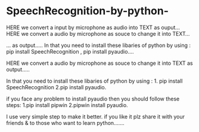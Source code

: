 # SpeechRecognition-by-python-
HERE we convert a input by microphone as audio into TEXT as ouput... 
HERE we convert a audio by microphone as souce to change it into TEXT…

… as output..... In that you need to install these libaries of python by using : pip install SpeechRecognition , pip install pyaudio....

HERE we convert a audio by microphone as souce to change it into TEXT as output.....

In that you need to install  these libaries  of python by using : 1. pip install SpeechRecognition 
2.pip install pyaudio.

if you face any problem to install pyaudio then you should follow these steps:
1.pip install pipwin
2.pipwin install pyaudio.


I use very simple step to make it better.
if you like it plz share it with your friends & to those who want to learn python.......
